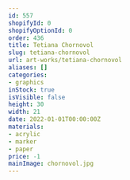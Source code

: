 ```yaml
---
id: 557
shopifyId: 0
shopifyOptionId: 0
order: 436
title: Tetiana Chornovol
slug: tetiana-chornovol
url: art-works/tetiana-chornovol
aliases: []
categories:
- graphics
inStock: true
isVisible: false
height: 30
width: 21
date: 2022-01-01T00:00:00Z
materials:
- acrylic
- marker
- paper
price: -1
mainImage: chornovol.jpg
---
```

